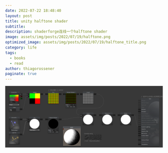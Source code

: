 ```yaml
---
date: 2022-07-22 18:48:40
layout: post
title: unity halftone shader
subtitle: 
description: shaderforge连线一个halftone shader
image: assets/img/posts/2022/07/19/halftone.png
optimized_image: assets/img/posts/2022/07/19/halftone_title.png
category: life
tags:
  - books
  - read
author: thiagorossener
paginate: true
---
```

![](assets/img/posts/2022/07/19/halftone.png)